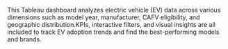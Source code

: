 This Tableau dashboard analyzes electric vehicle (EV) data across various dimensions such as model year, manufacturer, CAFV eligibility, and geographic distribution.KPIs, interactive filters, and visual insights are all included to track EV adoption trends and find the best-performing models and brands.
